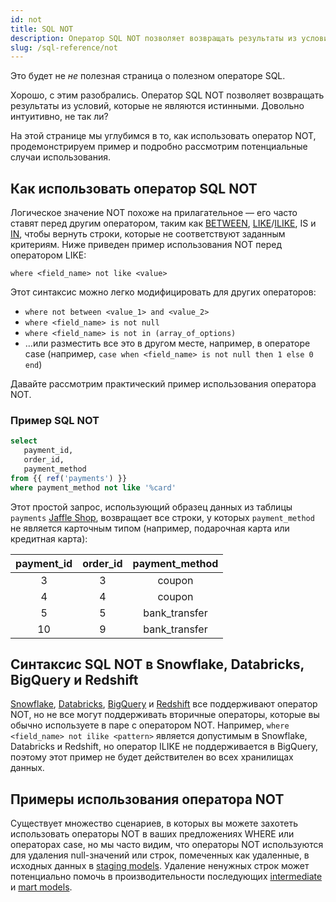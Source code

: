 ```yaml
---
id: not
title: SQL NOT
description: Оператор SQL NOT позволяет возвращать результаты из условий, которые не являются истинными. Логическое значение NOT похоже на прилагательное — его часто ставят перед другим оператором.
slug: /sql-reference/not
---
```


<head>
    <title>Работа с оператором SQL NOT</title>
</head>

Это будет не *не* полезная страница о полезном операторе SQL.

Хорошо, с этим разобрались. Оператор SQL NOT позволяет возвращать результаты из условий, которые не являются истинными. Довольно интуитивно, не так ли?

На этой странице мы углубимся в то, как использовать оператор NOT, продемонстрируем пример и подробно рассмотрим потенциальные случаи использования.

## Как использовать оператор SQL NOT

Логическое значение NOT похоже на прилагательное — его часто ставят перед другим оператором, таким как [BETWEEN](/sql-reference/between), [LIKE](/sql-reference/like)/[ILIKE](/sql-reference/ilike), IS и [IN](/sql-reference/in), чтобы вернуть строки, которые не соответствуют заданным критериям. Ниже приведен пример использования NOT перед оператором LIKE:

`where <field_name> not like <value>`

Этот синтаксис можно легко модифицировать для других операторов:
- `where not between <value_1> and <value_2>`
- `where <field_name> is not null`
- `where <field_name> is not in (array_of_options)`
- …или разместить все это в другом месте, например, в операторе case (например, `case when <field_name> is not null then 1 else 0 end`)

Давайте рассмотрим практический пример использования оператора NOT.

### Пример SQL NOT

```sql
select
   payment_id,
   order_id,
   payment_method
from {{ ref('payments') }}
where payment_method not like '%card' 
```

Этот простой запрос, использующий образец данных из таблицы `payments` [Jaffle Shop](https://github.com/dbt-labs/jaffle_shop), возвращает все строки, у которых `payment_method` не является карточным типом (например, подарочная карта или кредитная карта):

| **payment_id** | **order_id** | **payment_method** |
|:---:|:---:|:---:|
| 3 | 3 | coupon |
| 4 | 4 | coupon |
| 5 | 5 | bank_transfer |
| 10 | 9 | bank_transfer |

## Синтаксис SQL NOT в Snowflake, Databricks, BigQuery и Redshift

[Snowflake](https://docs.snowflake.com/en/sql-reference/operators-logical.html), [Databricks](https://docs.databricks.com/sql/language-manual/functions/not.html), [BigQuery](https://cloud.google.com/bigquery/docs/reference/standard-sql/operators) и [Redshift](https://docs.aws.amazon.com/redshift/latest/dg/r_logical_condition.html) все поддерживают оператор NOT, но не все могут поддерживать вторичные операторы, которые вы обычно используете в паре с оператором NOT. Например, `where <field_name> not ilike <pattern>` является допустимым в Snowflake, Databricks и Redshift, но оператор ILIKE не поддерживается в BigQuery, поэтому этот пример не будет действителен во всех хранилищах данных.

## Примеры использования оператора NOT

Существует множество сценариев, в которых вы можете захотеть использовать операторы NOT в ваших предложениях WHERE или операторах case, но мы часто видим, что операторы NOT используются для удаления null-значений или строк, помеченных как удаленные, в исходных данных в [staging models](https://docs.getdbt.com/best-practices/how-we-structure/2-staging). Удаление ненужных строк может потенциально помочь в производительности последующих [intermediate](https://docs.getdbt.com/best-practices/how-we-structure/3-intermediate) и [mart models](https://docs.getdbt.com/best-practices/how-we-structure/4-marts).